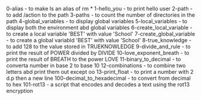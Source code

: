 0-alias - to make ls an alias of rm *
1-hello_you - to print hello user
2-path - to add /action to the path
3-paths - to count the number of directories in the path
4-global_variables - to display global variables
5-local_variables - to display both the environment abd global variables
6-create_local_variable - to create a local variable 'BEST' with value 'School'
7-create_global_variable - to create a global variabld 'BEST' with value 'School'
8-true_knowledge - to add 128 to the value stored in TRUEKNOWLEDGE
9-divide_and_rule - to print the result of POWER divided by DIVIDE
10-love_exponent_breath - to print the result of BREATH to the power LOVE
11-binary_to_decimal - to converta number in base 2 to base 10
12-combinations - to combine two letters abd print them out except oo
13-print_float - to print a number with 2 d.p then a new line
100-decimal_to_hexadecimal - to convert from decimal to hex
101-rot13 - a script that encodes and decodes a text using the rot13 encryption
